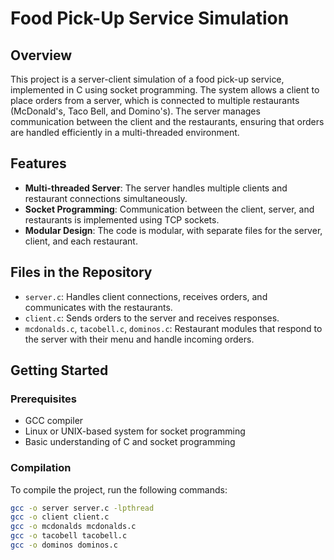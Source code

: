 # Food Pick-Up Service Simulation

## Overview
This project is a server-client simulation of a food pick-up service, implemented in C using socket programming. The system allows a client to place orders from a server, which is connected to multiple restaurants (McDonald's, Taco Bell, and Domino's). The server manages communication between the client and the restaurants, ensuring that orders are handled efficiently in a multi-threaded environment.

## Features
- **Multi-threaded Server**: The server handles multiple clients and restaurant connections simultaneously.
- **Socket Programming**: Communication between the client, server, and restaurants is implemented using TCP sockets.
- **Modular Design**: The code is modular, with separate files for the server, client, and each restaurant.

## Files in the Repository
- `server.c`: Handles client connections, receives orders, and communicates with the restaurants.
- `client.c`: Sends orders to the server and receives responses.
- `mcdonalds.c`, `tacobell.c`, `dominos.c`: Restaurant modules that respond to the server with their menu and handle incoming orders.

## Getting Started

### Prerequisites
- GCC compiler
- Linux or UNIX-based system for socket programming
- Basic understanding of C and socket programming

### Compilation
To compile the project, run the following commands:

```bash
gcc -o server server.c -lpthread
gcc -o client client.c
gcc -o mcdonalds mcdonalds.c
gcc -o tacobell tacobell.c
gcc -o dominos dominos.c
